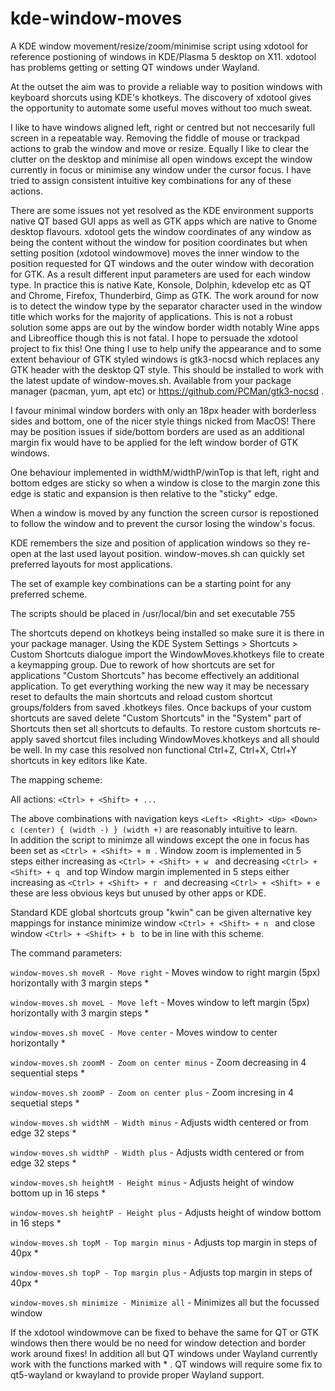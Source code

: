 # kde-window-moves
A KDE window movement/resize/zoom/minimise script using xdotool for reference postioning of windows in KDE/Plasma 5 desktop on X11. xdotool has problems getting or setting QT windows under Wayland.

At the outset the aim was to provide a reliable way to position windows with keyboard shorcuts using KDE's khotkeys. The discovery of xdotool gives the opportunity to automate some useful moves without too much sweat.

I like to have windows aligned left, right or centred but not neccesarily full screen in a repeatable way. Removing the fiddle of mouse or trackpad actions to grab the window and move or resize. Equally I like to clear the clutter on the desktop and minimise all open windows except the window currently in focus or minimise any window under the cursor focus. I have tried to assign consistent intuitive key combinations for any of these actions.

There are some issues not yet resolved as the KDE environment supports native QT based GUI apps as well as GTK apps which are native to Gnome desktop flavours. xdotool gets the window coordinates of any window as being the content without the window for position coordinates but when setting position (xdotool windowmove) moves the inner window to the position requested for QT windows and the outer window with decoration for GTK. As a result different input parameters are used for each window type. In practice this is native Kate, Konsole, Dolphin, kdevelop etc as QT and Chrome, Firefox, Thunderbird, Gimp as GTK. The work around for now is to detect the window type by the separator character used in the window title which works for the majority of applications. This is not a robust solution some apps are out by the window border width notably Wine apps and Libreoffice though this is not fatal. I hope to persuade the xdotool project to fix this! One thing I use to help unify the appearance and to some extent behaviour of GTK styled windows is gtk3-nocsd which replaces any GTK header with the desktop QT style. This should be installed to work with the latest update of window-moves.sh. Available from your package manager (pacman, yum, apt etc) or https://github.com/PCMan/gtk3-nocsd .   

I favour minimal window borders with only an 18px header with borderless sides and bottom, one of the nicer style things nicked from MacOS! There may be position issues if side/bottom borders are used as an additional margin fix would have to be applied for the left window border of GTK windows. 

One behaviour implemented in widthM/widthP/winTop is that left, right and bottom edges are sticky so when a window is close to the margin zone this edge is static and expansion is then relative to the "sticky" edge.

When a window is moved by any function the screen cursor is repostioned to follow the window and to prevent the cursor losing the window's focus.

KDE remembers the size and position of application windows so they re-open at the last used layout position. window-moves.sh can quickly set preferred layouts for most applications.   

The set of example key combinations can be a starting point for any preferred scheme.

The scripts should be placed in /usr/local/bin and set executable 755

The shortcuts depend on khotkeys being installed so make sure it is there in your package manager. Using the KDE System Settings > Shortcuts > Custom Shortcuts dialogue import the WindowMoves.khotkeys file to create a keymapping group. Due to rework of how shortcuts are set for applications "Custom Shortcuts" has become effectively an additional application. To get everything working the new way it may be necessary reset to defaults the main shortcuts and reload custom shortcut groups/folders from saved .khotkeys files. Once backups of your custom shortcuts are saved delete "Custom Shortcuts" in the "System" part of Shortcuts then set all shortcuts to defaults. To restore custom shortcuts re-apply saved shortcut files including WindowMoves.khotkeys and all should be well. In my case this resolved non functional Ctrl+Z, Ctrl+X, Ctrl+Y shortcuts in key editors like Kate.   

The mapping scheme:

All actions: `<Ctrl> + <Shift> + ...`
  
The above combinations with navigation keys `<Left> <Right> <Up> <Down> c (center) { (width -) } (width +)` are reasonably intuitive to learn.   
In addition the script to minimze all windows except the one in focus has been set as `<Ctrl> + <Shift> + m `. Window zoom is implemented in 5 steps either increasing as `<Ctrl> + <Shift> + w ` and decreasing `<Ctrl> + <Shift> + q ` and top Window margin implemented in 5 steps either increasing as `<Ctrl> + <Shift> + r ` and decreasing `<Ctrl> + <Shift> + e ` these are less obvious keys but unused by other apps or KDE. 

Standard KDE global shortcuts group "kwin" can be given alternative key mappings for instance minimize window `<Ctrl> + <Shift> + n ` and close window `<Ctrl> + <Shift> + b ` to be in line with this scheme.

The command parameters:

`window-moves.sh moveR - Move right` - Moves window to right margin (5px) horizontally with 3 margin steps *

`window-moves.sh moveL - Move left` - Moves window to left margin (5px) horizontally with 3 margin steps *

`window-moves.sh moveC - Move center` - Moves window to center horizontally *

`window-moves.sh zoomM - Zoom on center minus` - Zoom decreasing in 4 sequential steps *

`window-moves.sh zoomP - Zoom on center plus` - Zoom incresing in 4 sequetial steps *

`window-moves.sh widthM - Width minus` - Adjusts width centered or from edge 32 steps *

`window-moves.sh widthP - Width plus` - Adjusts width centered or from edge 32 steps *

`window-moves.sh heightM - Height minus` - Adjusts height of window bottom up in 16 steps *

`window-moves.sh heightP - Height plus` - Adjusts height of window bottom in 16 steps *

`window-moves.sh topM - Top margin minus` - Adjusts top margin in steps of 40px *

`window-moves.sh topP - Top margin plus` - Adjusts top margin in steps of 40px *

`window-moves.sh minimize - Minimize all` - Minimizes all but the focussed window

If the xdotool windowmove can be fixed to behave the same for QT or GTK windows then there would be no need for window detection and border work around fixes! In addition all but QT windows under Wayland currently work with the functions marked with * . QT windows will require some fix to qt5-wayland or kwayland to provide proper Wayland support.

